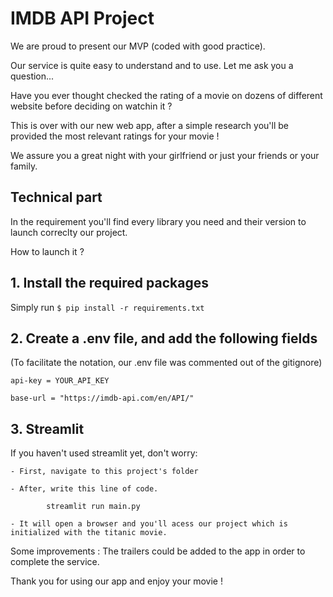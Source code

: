 
# IMDB API Project

We are proud to present our MVP (coded with good practice).

Our service is quite easy to understand and to use. Let me ask you a question...

Have you ever thought checked the rating of a movie on dozens of different website before deciding on watchin it ?

This is over with our new web app, after a simple research you'll be provided the most relevant ratings for your movie !

We assure you a great night with your girlfriend or just your friends or your family.

## Technical part

In the requirement you'll find every library you need and their version to launch correclty our project.

How to launch it ?

## 1. Install the required packages

Simply run `$ pip install -r requirements.txt`

## 2. Create a .env file, and add the following fields

(To facilitate the notation, our .env file was commented out of the gitignore)

`api-key = YOUR_API_KEY`

`base-url = "https://imdb-api.com/en/API/"`

## 3. Streamlit

If you haven't used streamlit yet, don't worry:

    - First, navigate to this project's folder

    - After, write this line of code. 

            streamlit run main.py
    
    - It will open a browser and you'll acess our project which is initialized with the titanic movie.

Some improvements : The trailers could be added to the app in order to complete the service.

Thank you for using our app and enjoy your movie !
